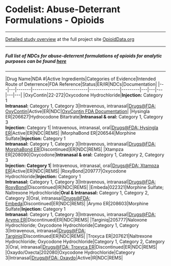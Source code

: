 # Codelist: Abuse-Deterrant Formulations - Opioids

_____

[Detailed study overview](https://www.opioiddata.org/studies/counfounding-opioid-safety-studies/) at the full project site [OpioidData.org](https://www.opioiddata.org)
<br>

_____

##### **Full list of NDCs for abuse-deterrent formulations of opioids for analytic purposes can be found [here]()**

_____

|Drug Name|NDA	#|Active Ingredients|Categories of Evidence|Intended Route of Deterrence|FDA Reference|Status|ER/IR|NDCs|Documentation|
|---|---|-------|---------------------------|---------------|---------|---|---|---|---|---|
|OxyContin|22-272|Oxycodone Hydrochloride|**Injection:** Category 1<br>**Intranasal:** Category 1, Category 3|Intravenous, intranasal|[Drugs@FDA: OxyContin](https://www.accessdata.fda.gov/scripts/cder/daf/index.cfm?event=overview.process&varApplNo=022272)|Active|ER|NDC|[OxyContin FDA Documentation](../OxyContin)|
|Hysingla ER|206627|Hydrocodone Bitartrate|**Intranasal & oral:** Category 1, Category 3<br>**Injection:** Category 1|	Intravenous, intranasal, oral|[Drugs@FDA: Hysingla ER](https://www.accessdata.fda.gov/scripts/cder/daf/index.cfm?event=overview.process&varApplNo=206627)|Active|ER|NDC|REMS|
|MorphaBond ER|206544|Morphine Sulfate|**Injection:** Category 1<br>**Intranasal:** Category 1, Category 3|Intravenous, intranasal|[Drugs@FDA: MorphaBond ER](https://www.accessdata.fda.gov/scripts/cder/daf/index.cfm?event=overview.process&varApplNo=206544)|Discontinued|ER|NDC|REMS|
|Xtampza ER|208090|Oxycodone|**Intranasal & oral:** Category 1, Category 2, Category 3<br>**Injection: Category 1**|	Intravenous, intranasal, oral|[Drugs@FDA: Xtampza ER](https://www.accessdata.fda.gov/scripts/cder/daf/index.cfm?event=overview.process&varApplNo=208090)|Active|ER|NDC|REMS|
|RoxyBond|209777|Oxycodone Hydrochloride|**Injection:** Category 1<br>**Intranasal:** Category 1, Category 3|Intravenous, intranasal|[Drugs@FDA: RoxyBond](https://www.accessdata.fda.gov/scripts/cder/daf/index.cfm?event=overview.process&varApplNo=209777)|Discontinued|IR|NDC|REMS|
|Embeda|022321|Morphine Sulfate; Naltrexone Hydrochloride|**Oral & Intranasal:** Category 1, Category 2, Category 3|Oral, intranasal|[Drugs@FDA: Embeda](https://www.accessdata.fda.gov/scripts/cder/daf/index.cfm?event=BasicSearch.process)|Discontinued|ER|NDC|REMS|
|Arymo ER|208603|Morphine Sulfate|**Injection:** Category 1<br>**Intranasal:** Category 1, Category 3|Intravenous, intranasal|[Drugs@FDA: Arymo ER](https://www.accessdata.fda.gov/scripts/cder/daf/index.cfm?event=BasicSearch.process)|Discontinued|ER|NDC|REMS|
|Targiniq|205777|Naloxone Hydrochloride; Oxycodone Hydrochloride|Category 1, Category 3|Intravenous, intranasal|[Drugs@FDA: Targiniq](https://www.accessdata.fda.gov/scripts/cder/daf/index.cfm?event=BasicSearch.process)|Discontinued|ER|NDC|REMS|
|Troxyca ER|207621|Naltrexone Hydrochloride; Oxycodone Hydrochloride|Category 1, Category 2, Category 3|Oral, intranasal|[Drugs@FDA: Troxyca ER](https://www.accessdata.fda.gov/scripts/cder/daf/index.cfm?event=BasicSearch.process)|Discontinued|ER|NDC|REMS|
|Oxaydo/Oxecta|202080|Oxycodone Hydrochloride|Category 3|Intranasal|[Drugs@FDA: Oxaydo](https://www.accessdata.fda.gov/scripts/cder/daf/index.cfm?event=BasicSearch.process)|Active|IR|NDC|REMS|
